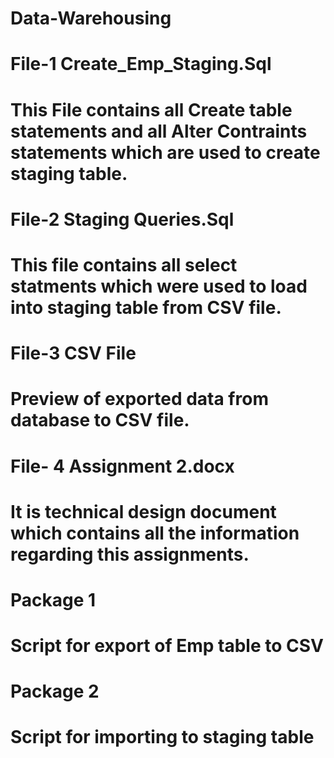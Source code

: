 # Data-Warehousing

# File-1 Create_Emp_Staging.Sql


# This File contains all Create table statements and all Alter Contraints statements which are used to create staging table.

# File-2 Staging Queries.Sql

# This file contains all select statments which were used to load into staging table from CSV file.

# File-3 CSV File

# Preview of exported data from database to CSV file.

# File- 4 Assignment 2.docx

# It is technical design document which contains all the information regarding this assignments.

# Package 1
# Script for export of Emp table to CSV

# Package 2
# Script for importing to staging table
